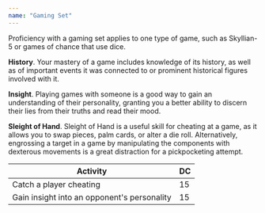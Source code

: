 ```yaml
---
name: "Gaming Set"
---
```


Proficiency with a gaming set applies to one type of game, such as Skyllian-5 or games of chance that use dice.

__History__. Your mastery of a game includes knowledge of its history, as well as of important events it was connected
to or prominent historical figures involved with it.

__Insight__. Playing games with someone is a good way to gain an understanding of their personality, granting you a better
ability to discern their lies from their truths and read their mood.


__Sleight of Hand__. Sleight of Hand is a useful skill for cheating at a game, as it allows you to swap pieces, palm cards,
or alter a die roll. Alternatively, engrossing a target in a game by manipulating the components with dexterous
movements is a great distraction for a pickpocketing attempt.

Activity | DC
--- | ---
Catch a player cheating | 15
Gain insight into an opponent's personality	| 15

